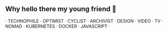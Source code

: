## Why hello there my young friend 👋

· TECHNOPHILE · OPTIMIST · CYCLIST · ARCHIVIST · DESIGN · VIDEO · TV · NOMAD · KUBERNETES · DOCKER · JAVASCRIPT ·

